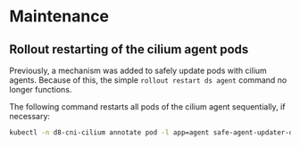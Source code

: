 # Maintenance

## Rollout restarting of the cilium agent pods

Previously, a mechanism was added to safely update pods with cilium agents. Because of this, the simple `rollout restart ds agent` command no longer functions.

The following command restarts all pods of the cilium agent sequentially, if necessary:

```bash
kubectl -n d8-cni-cilium annotate pod -l app=agent safe-agent-updater-daemonset-generation- && kubectl -n d8-cni-cilium rollout restart ds safe-agent-updater
```
